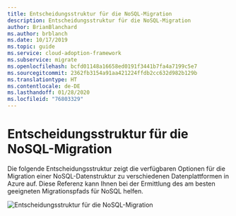 ```yaml
---
title: Entscheidungsstruktur für die NoSQL-Migration
description: Entscheidungsstruktur für die NoSQL-Migration
author: BrianBlanchard
ms.author: brblanch
ms.date: 10/17/2019
ms.topic: guide
ms.service: cloud-adoption-framework
ms.subservice: migrate
ms.openlocfilehash: bcfd01148a16658ed0191f3441b7fa4a7199c5e7
ms.sourcegitcommit: 2362fb3154a91aa421224ffdb2cc632d982b129b
ms.translationtype: HT
ms.contentlocale: de-DE
ms.lasthandoff: 01/28/2020
ms.locfileid: "76803329"
---
```

# <a name="nosql-migration-decision-tree"></a>Entscheidungsstruktur für die NoSQL-Migration

Die folgende Entscheidungsstruktur zeigt die verfügbaren Optionen für die Migration einer NoSQL-Datenstruktur zu verschiedenen Datenplattformen in Azure auf. Diese Referenz kann Ihnen bei der Ermittlung des am besten geeigneten Migrationspfads für NoSQL helfen.

![Entscheidungsstruktur für die NoSQL-Migration](../../_images/innovate/considerations/no-sql-decision-tree.png)
